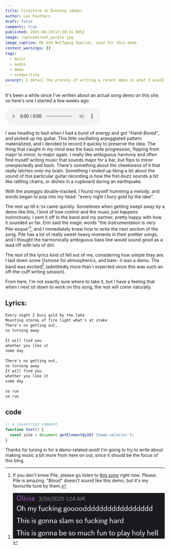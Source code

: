 ```yaml
---
title: Firestorm in Evening (demo)
author: Lex Feathers
draft: false
comments: true
published: 2025-04-19T13:20:31.005Z
image: /uploads/evh_purple.jpg
image_caption: My EVH Wolfgang Special, used for this demo
content_warnings: []
tags:
  - music
  - audio
  - demo
  - songwriting
excerpt: I detail the process of writing a recent demo in what I would call a "lighting in a bottle" moment.
---
```

It's been a while since I've written about an actual song demo on this site, so here's one I started a few weeks ago:

<audio controls src="/uploads/Firestorm in Evening demo.mp3" type="audio/mpeg" title="Firestorm in Evening (demo)"></audio>

I was heading to bed when I had a burst of energy and got "Hand-Bored", and picked up my guitar. This little oscillating arpeggiated pattern materialized, and I decided to record it quickly to preserve the idea. The thing that caught in my mind was the bass note progression, flipping from major to minor, to major again. I really like ambiguous harmony and often find myself writing music that sounds major for a bar, but flips to minor unexpectedly and back. There's something about the cheekiness of it that really latches onto my brain. Something I ended up liking a lot about the sound of this particular guitar recording is how the fret-buzz sounds a bit like rattling chains, or dishes in a cupboard during an earthquake.

With the arpeggio double-tracked, I found myself humming a melody, and words began to pop into my head: "every night I bury gold by the lake". 

The rest up till `0:54` came quickly. Sometimes when getting swept away by a demo like this, I kind of lose control and the music just happens instinctively. I sent it off to the band and my partner, pretty happy with how it sounded so far. Erin said the magic words "the instrumentation is very Pile-esque"[^1], and I immediately knew how to write the next section of the song. Pile has a lot of really sweet heavy moments in their prettier songs, and I thought the harmonically ambiguous bass line would sound good as a lead riff with lots of dirt. 

The rest of the lyrics kind of fell out of me, considering how simple they are. I laid down some Osmose for atmospherics, and bam- it was a demo. The band was excited[^2] (admittedly more than I expected since this was such an off-the-cuff writing session).

From here, I'm not exactly sure where to take it, but I have a feeling that when I next sit down to work on this song, the rest will come naturally.

## Lyrics:
```
Every night I bury gold by the lake
Mounting storms of fire light what's at stake
There's no getting out,
no turning away

It will find you
whether you like it 
some day

There's no getting out,
no turning away
It will find you 
whether you like it
some day

so run
so run
```

## code
```js
// a javascript comment
function test() {
  const site = document.getElementByID('theme-selector');
}
```

Thanks for tuning in for a demo-related-post! I'm going to try to write about making music a bit more from here on out, since it _should_ be the focus of this blog.

[^1]: If you don't know Pile, please go listen to [this song](https://www.youtube.com/watch?v=FJ2V2qupWRM) right now. Please. Pile is amazing. "Blood" doesn't sound like this demo, but it's my favourite tune by them.
[^2]: ![A discord message from Olivia, exclaiming how excited she is to learn the song in a live setting](/uploads/olivia_discord_firestorm.png)